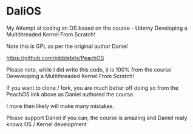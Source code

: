 # DaliOS
My Attempt at coding an OS based on the course - Udemy Developing a Multithreaded Kernel From Scratch!

Note this is GPL as per the original author Daniel 

https://github.com/nibblebits/PeachOS

Please note, while I did write this code, it is 100% from the course Deveveoping a Multithreaded Kernel From Scratch!

If you want to clone / fork, you are much better off doing so from the PeachOS link above as Daniel authored the course.

I more then likely will make many mistakes.

Please support Daniel if you can, the course is amazing and Daniel realy knows OS / Kernel development

